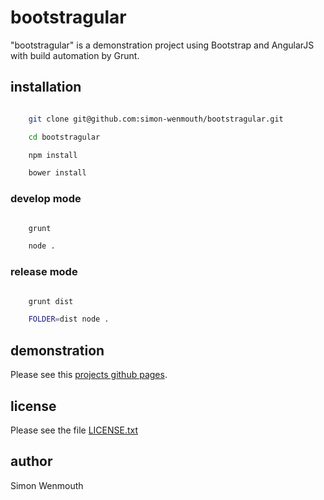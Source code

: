 
# bootstragular

"bootstragular" is a demonstration project using Bootstrap and AngularJS with build automation by Grunt.

## installation

```bash

    git clone git@github.com:simon-wenmouth/bootstragular.git

    cd bootstragular

    npm install

    bower install

```

### develop mode

```bash

    grunt

    node .

```

### release mode

```bash

    grunt dist

    FOLDER=dist node .

```

## demonstration

Please see this [projects github pages](http://simon-wenmouth.github.io/bootstragular/).

## license

Please see the file [LICENSE.txt](LICENSE.txt)

## author

Simon Wenmouth

